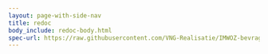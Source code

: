 ```yaml
---
layout: page-with-side-nav
title: redoc
body_include: redoc-body.html
spec-url: https://raw.githubusercontent.com/VNG-Realisatie/IMWOZ-bevragingen/main/specificatie/WRD/openapi.yaml
---
```

<redoc spec-url='{{ page.spec-url}}'></redoc>
